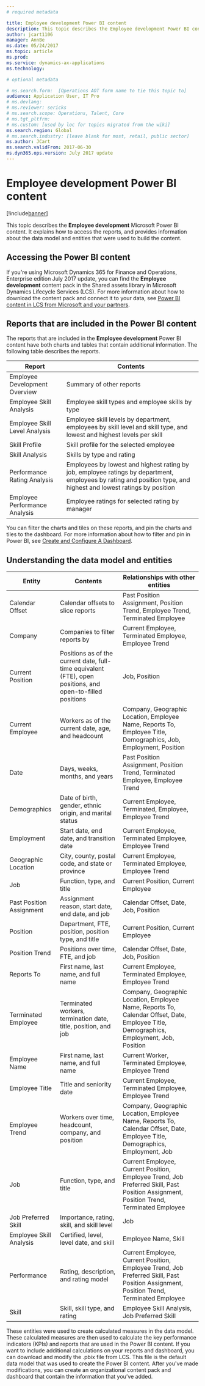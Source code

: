 ```yaml
---
# required metadata

title: Employee development Power BI content
description: This topic describes the Employee development Power BI content. It explains how to access the reports, and provides information about the data model and entities that were used to build the content.
author: jcart1106 
manager: AnnBe
ms.date: 05/24/2017
ms.topic: article
ms.prod: 
ms.service: dynamics-ax-applications
ms.technology: 

# optional metadata

# ms.search.form:  [Operations AOT form name to tie this topic to]
audience: Application User, IT Pro
# ms.devlang: 
# ms.reviewer: sericks
# ms.search.scope: Operations, Talent, Core
# ms.tgt_pltfrm: 
# ms.custom: [used by loc for topics migrated from the wiki]
ms.search.region: Global
# ms.search.industry: [leave blank for most, retail, public sector]
ms.author: JCart
ms.search.validFrom: 2017-06-30 
ms.dyn365.ops.version: July 2017 update 
---
```


# Employee development Power BI content

[!include[banner](../includes/banner.md)]

This topic describes the **Employee development** Microsoft Power BI content. It explains how to access the reports, and provides information about the data model and entities that were used to build the content.

## Accessing the Power BI content

If you're using Microsoft Dynamics 365 for Finance and Operations, Enterprise edition July 2017 update, you can find the **Employee development** content pack in the Shared assets library in Microsoft Dynamics Lifecycle Services (LCS). For more information about how to download the content pack and connect it to your data, see [Power BI content in LCS from Microsoft and your partners](power-bi-content-microsoft-partners.md).

## Reports that are included in the Power BI content
The reports that are included in the **Employee development** Power BI content have both charts and tables that contain additional information. The following table describes the reports.

| Report                        | Contents |
|-------------------------------|----------|
| Employee Development Overview | Summary of other reports |
| Employee Skill Analysis       | Employee skill types and employee skills by type |
| Employee Skill Level Analysis | Employee skill levels by department, employees by skill level and skill type, and lowest and highest levels per skill |
| Skill Profile                 | Skill profile for the selected employee |
| Skill Analysis                | Skills by type and rating |
| Performance Rating Analysis   | Employees by lowest and highest rating by job, employee ratings by department, employees by rating and position type, and highest and lowest ratings by position  |
| Employee Performance Analysis | Employee ratings for selected rating by manager |

You can filter the charts and tiles on these reports, and pin the charts and tiles to the dashboard. For more information about how to filter and pin in Power BI, see [Create and Configure A Dashboard](https://powerbi.microsoft.com/en-us/guided-learning/powerbi-learning-4-2-create-configure-dashboards).

## Understanding the data model and entities
| Entity                   | Contents                                                                                                   | Relationships with other entities |
|--------------------------|------------------------------------------------------------------------------------------------------------|-----------------------------------|
| Calendar Offset          | Calendar offsets to slice reports                                                                          | Past Position Assignment, Position Trend, Employee Trend, Terminated Employee 
| Company                  | Companies to filter reports by                                                                             | Current Employee, Terminated Employee, Employee Trend |
| Current Position         | Positions as of the current date, full-time equivalent (FTE), open positions, and open-to-filled positions | Job, Position |
| Current Employee         | Workers as of the current date, age, and headcount                                                         | Company, Geographic Location,  Employee Name, Reports To, Employee Title, Demographics, Job, Employment, Position |
| Date                     | Days, weeks, months, and years                                                                             | Past Position Assignment, Position Trend, Terminated Employee, Employee Trend |
| Demographics             | Date of birth, gender, ethnic origin, and marital status                                                   | Current Employee, Terminated, Employee, Employee Trend |
| Employment               | Start date, end date, and transition date                                                                  | Current Employee, Terminated Employee, Employee Trend |
| Geographic Location      | City, county, postal code, and state or province                                                           | Current Employee, Terminated Employee, Employee Trend |
| Job                      | Function, type, and title                                                                                  | Current Position, Current Employee |
| Past Position Assignment | Assignment reason, start date, end date, and job                                                           | Calendar Offset, Date, Job, Position |
| Position                 | Department, FTE, position, position type, and title                                                        | Current Position, Current Employee |
| Position Trend           | Positions over time, FTE, and job                                                                          | Calendar Offset, Date, Job, Position |
| Reports To               | First name, last name, and full name                                                                       | Current Employee, Terminated Employee, Employee Trend |
| Terminated Employee      | Terminated workers, termination date, title, position, and job                                             | Company, Geographic Location, Employee Name, Reports To, Calendar Offset, Date, Employee Title, Demographics, Employment, Job, Position |
| Employee Name            | First name, last name, and full name                                                                       | Current Worker, Terminated Employee, Employee Trend |
| Employee Title           | Title and seniority date                                                                                   | Current Employee, Terminated Employee, Employee Trend |
| Employee Trend           | Workers over time, headcount, company, and position                                                        | Company, Geographic Location, Employee Name, Reports To, Calendar Offset, Date, Employee Title, Demographics, Employment, Job |
| Job                      | Function, type, and title                                                                                      | Current Employee, Current Position, Employee Trend, Job Preferred Skill, Past Position Assignment, Position Trend, Terminated Employee |
| Job Preferred Skill      | Importance, rating, skill, and skill level                                                                 | Job |
| Employee Skill Analysis  | Certified, level, level date, and skill                                                                    | Employee Name, Skill |  
| Performance              | Rating, description, and rating model                                                                      | Current Employee, Current Position, Employee Trend, Job Preferred Skill, Past Position Assignment, Position Trend, Terminated Employee |
|  Skill                   | Skill, skill type, and rating                                                                              | Employee Skill Analysis, Job Preferred Skill |                                                                                                                        

These entities were used to create calculated measures in the data model. These calculated measures are then used to calculate the key performance indicators (KPIs) and reports that are used in the Power BI content. If you want to include additional calculations on your reports and dashboard, you can download and modify the .pbix file from LCS. This file is the default data model that was used to create the Power BI content. After you've made modifications, you can create an organizational content pack and dashboard that contain the information that you’ve added.
